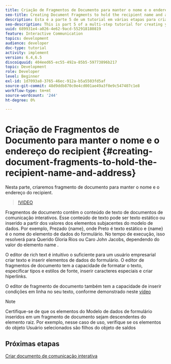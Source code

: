 ```yaml
---
title: Criação de Fragmentos de Documento para manter o nome e o endereço do recipient
seo-title: Creating Document Fragments to hold the recipient name and address
description: Esta é a parte 5 de um tutorial em várias etapas para criar seu primeiro documento de comunicações interativas. Nesta parte, criaremos fragmento de documento para manter o nome e o endereço do recipient.
seo-description: This is part 5 of a multi-step tutorial for creating your first interactive communications document. In this part, we will create document fragment to hold the recipient name and address.
uuid: 689931e4-a026-4e62-9acd-552918180819
feature: Interactive Communication
topics: development
audience: developer
doc-type: tutorial
activity: implement
version: 6.4,6.5
discoiquuid: 404eed65-ec55-492a-85b5-59773896b217
topic: Development
role: Developer
level: Beginner
exl-id: 1d7093a8-3765-46ec-912a-b5a5503fd5af
source-git-commit: 48d9ddb870c0e4cd001ae49a3f0e9c547407c1e8
workflow-type: tm+mt
source-wordcount: '244'
ht-degree: 0%

---
```


# Criação de Fragmentos de Documento para manter o nome e o endereço do recipient {#creating-document-fragments-to-hold-the-recipient-name-and-address}

Nesta parte, criaremos fragmento de documento para manter o nome e o endereço do recipient.

>[!VIDEO](https://video.tv.adobe.com/v/22350?quality=12&learn=on)

Fragmentos de documento contêm o conteúdo de texto de documentos de comunicação interativos. Esse conteúdo de texto pode ser texto estático ou inserido a partir dos valores dos elementos subjacentes do modelo de dados. Por exemplo, Prezado {name}, onde Preto é texto estático e {name} é o nome do elemento de dados do formulário. No tempo de execução, isso resolverá para Querido Gloria Rios ou Caro John Jacobs, dependendo do valor do elemento name .

O editor de rich text é intuitivo o suficiente para um usuário empresarial criar texto e inserir elementos de dados do formulário. O editor de fragmentos de documento tem a capacidade de formatar o texto, especificar tipos e estilos de fonte, inserir caracteres especiais e criar hiperlinks.

O editor de fragmento de documento também tem a capacidade de inserir condições em linha no seu texto, conforme demonstrado neste [vídeo](https://helpx.adobe.com/experience-manager/kt/forms/using/editing-improvements-correspondence-mgmt-feature-video-use.html)

>[!NOTE]
>
>Certifique-se de que os elementos do Modelo de dados de formulário inseridos em um fragmento de documento sejam descendentes do elemento raiz. Por exemplo, nesse caso de uso, verifique se os elementos do objeto Usuário selecionados são filhos do objeto de saldos

## Próximas etapas

[Criar documento de comunicação interativa](./partsix.md)